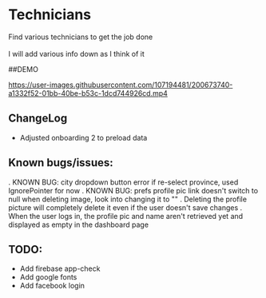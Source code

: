 # Technicians

Find various technicians to get the job done<br />
<br />
I will add various info down as I think of it<br />

##DEMO

https://user-images.githubusercontent.com/107194481/200673740-a1332f52-01bb-40be-b53c-1dcd744926cd.mp4


## ChangeLog

- Adjusted onboarding 2 to preload data

[comment]: <> (## &#40;  &#41; Creating and Styling the layouts)

[comment]: <> (✓ - placeholder layout completed<br />)

[comment]: <> (✓✓ - Layout styled<br />)

[comment]: <> (&#40;  &#41; Welcome layout<br />)

[comment]: <> (   &#40;  &#41; Onboarding layout<br />)

[comment]: <> (   &#40; ✓ &#41; Select register/login layout<br />)

[comment]: <> (&#40;   &#41; Onboarding layout &#40;Explanation of App&#41;<br />)

[comment]: <> (&#40; ✓ &#41; Login and register layout<br />)

[comment]: <> (&#40; ✓ &#41; Step 1: Choose priority &#40;appointment/emergency&#41;<br />)

[comment]: <> (&#40; ✓ &#41; Step 2a: Choose category by technician &#40;plumber, carpenter, etc...&#41;<br />)

[comment]: <> (&#40; ✓ &#41; Step 2b: Choose category by appliance &#40;Washer, AC, Drier, etc...&#41;<br />)

[comment]: <> (&#40; ✓ &#41; Step 3: Choose kind of issues &#40;door fix, high temp, etc...&#41;<br />)

[comment]: <> (&#40; ✓ &#41; Step 4: Choose technician layout<br />)

[comment]: <> (&#40; ✓ &#41; Step 5: Choose appointment date from technician profile page<br />)

[comment]: <> (&#40;  &#41; Step 6: Confirm receipt with appointment info<br />)

[comment]: <> (&#40; ✓ &#41; Consumer dashboard<br />)

[comment]: <> (&#40; ✓ &#41; Pending and completed orders list<br />)

[comment]: <> (&#40; ✓ &#41; Navigation drawer<br />)

[comment]: <> (&#40; ✓ &#41; User favourites<br />)

[comment]: <> (&#40; ✓ &#41; Setup initial user details<br />)

[comment]: <> (&#40; ✓ &#41; Standalone technician profile<br />)

[comment]: <> (&#40; ✓ &#41; Technician portfolio with gallery for every single item<br />)

[comment]: <> (&#40; ✓ &#41; Technician reviews<br />)

[comment]: <> (## Creating the logic)

[comment]: <> (&#40; ✓ &#41; Login and register<br />)

[comment]: <> (&#40; ✓ &#41; Login auto redirect to Dashboard<br />)

[comment]: <> (&#40; ✓ &#41; Add issue to database<br />)

[comment]: <> (&#40; ✓ &#41; Added UID to each issue in the database<br />)

[comment]: <> (## Features to implement:)

[comment]: <> (1. Ability for technician to choose if they can serve emergencies or not<br />)

[comment]: <> (2. Technician setup profile will include<br />)

[comment]: <> (   a. Selecting category<br />)

[comment]: <> (   b. Selecting availability for emergencies<br />)

[comment]: <> (   c. Selecting charge rate<br />)

[comment]: <> (   d. How much time average per job<br />)

[comment]: <> (   e. Contact info<br />)

[comment]: <> (3. Auto-booking system for technician to prevent conflicts<br />)

[comment]: <> (4. Confirm identity of technician using national ID<br />)

[comment]: <> (5. Online and physical payment available<br />)

[comment]: <> (6. Technician profile page will contain previous work photos and reviews,this is the )

[comment]: <> (same page that the consumer will be able to book an appointment from.<br />)

[comment]: <> (7. NO CHAT SYSTEM<br />)

## Known bugs/issues:

. KNOWN BUG: city dropdown button error if re-select province, used IgnorePointer for now
. KNOWN BUG: prefs profile pic link doesn't switch to null when deleting image, look into changing it to ""
. Deleting the profile picture will completely delete it even if the user doesn't save changes
. When the user logs in, the profile pic and name aren't retrieved yet and displayed as empty in the dashboard page


[comment]: <> (## New things I learned:)

## TODO:

- Add firebase app-check
- Add google fonts
- Add facebook login

[comment]: <> (Visit Facebook Developer Account and click on the app you have created, )

[comment]: <> (and at the top of the dashboard change it to Live App.)

[comment]: <> (facebook data deletion link is a problem, try to fix it later)
